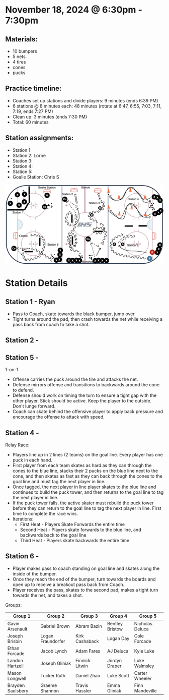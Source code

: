 
# November 18, 2024 @ 6:30pm - 7:30pm

## Materials:
- 10 bumpers
- 5 nets
- 4 tires
- cones
- pucks

## Practice timeline:
- Coaches set up stations and divide players: 9 minutes (ends 6:39 PM)
- 6 stations @ 8 minutes each: 48 minutes (rotate at 6:47, 6:55, 7:03, 7:11, 7:19, ends 7:27 PM)
- Clean up: 3 minutes (ends 7:30 PM)
- Total: 60 minutes

## Station assignments:
- Station 1: 
- Station 2: Lorne
- Station 3: 
- Station 4: 
- Station 5: 
- Goalie Station: Chris S
  
<img src="https://github.com/salter14/hockey/blob/main/drill_diagrams/Practice_layout_20241118.png" alt="alt" width="800px">

# Station Details

## Station 1 - Ryan
- Pass to Coach, skate towards the black bumper, jump over
- Tight turns around the pad, then crash towards the net while receiving a pass back from coach to take a shot.

## Station 2 - 

## Station 5 - 
1-on-1
- Offense carries the puck around the tire and attacks the net.
- Defense mirrors offense and transitions to backwards around the cone to defend.
- Defense should work on timing the turn to ensure a tight gap with the other player. Stick should be active. Keep the player to the outside. Don't lunge forward.
- Coach can skate behind the offensive player to apply back pressure and encourage the offense to attack with speed.


## Station 4 - 
Relay Race:  
- Players line up in 2 lines (2 teams) on the goal line.  Every player has one puck in each hand.
- First player from each team skates as hard as they can through the cones to the blue line, stacks their 2 pucks on the blue line next to the cone, and then skates as fast as they can back through the cones to the goal line and must tag the next player in line.
- Once tagged, the next player in line player skates to the blue line and continues to build the puck tower, and then returns to the goal line to tag the next player in line.
- If the puck tower falls, the active skater must rebuild the puck tower before they can return to the goal line to tag the next player in line.  First time to complete the race wins.
- Iterations:
  - First Heat - Players Skate Forwards the entire time
  - Second Heat - Players skate forwards to the blue line, and backwards back to the goal line
  - Third Heat - Players skate backwards the entire time


## Station 6 - 
- Player makes pass to coach standing on goal line and skates along the inside of the bumper.
- Once they reach the end of the bumper, turn towards the boards and open up to receive a breakout pass back from Coach.
- Player receives the pass, skates to the second pad, makes a tight turn towards the net, and takes a shot.

Groups:

| Group 1 | Group 2 | Group 3 | Group 4 | Group 5|
| ---- | ---- | ---- | ---- | ---- |
| Gavin Arsenault | Gabriel Brown | Abram Bazin | Bentley Bristow | Nicholas Deluca |
| Joseph Brisbin | Logan Fraundorfer | Kirk Cashaback | Logan Day | Cole Forcade |
| Ethan Forcade | Jacob Lynch | Adam Fares | AJ Deluca | Kyle Luke |
| Landon Hartzell | Joseph Gliniak | Finnick Litwin | Jordyn Draper | Luke Walmsley |
| Mason Longwell | Tucker Ruth | Daniel Zhao | Luke Scott | Carter Wheeler |
| Brayden Saulsbery | Graeme Shannon | Travis Hassler | Emma Gliniak | Finn Mandeville |
